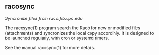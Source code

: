 ## racosync

*Syncronize files from raco.fib.upc.edu*

The racosync(1) program search the Racó for new or modified files (attachments)
and syncronizes the local copy accordinly. It is designed to be launched
regularly, with cron or systemd timers.

See the manual racosync(1) for more details.
